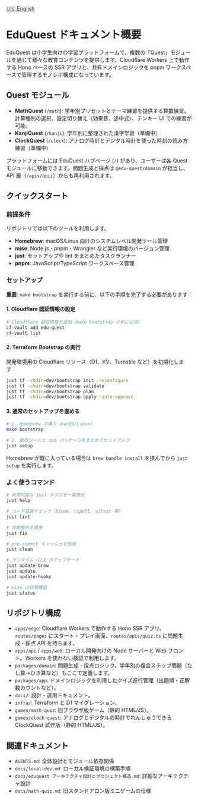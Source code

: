 [🇺🇸 English](/docs/README.md)

# EduQuest ドキュメント概要

EduQuest は小学生向けの学習プラットフォームで、複数の「Quest」モジュールを通じて様々な教育コンテンツを提供します。Cloudflare Workers 上で動作する Hono ベースの SSR アプリと、共有ドメインロジックを pnpm ワークスペースで管理するモノレポ構成になっています。

## Quest モジュール

- **MathQuest** (`/math`): 学年別プリセットとテーマ練習を提供する算数練習。計算種別の選択、設定切り替え（効果音、途中式）、テンキー UI での練習が可能。
- **KanjiQuest** (`/kanji`): 学年別に整理された漢字学習（準備中）
- **ClockQuest** (`/clock`): アナログ時計とデジタル時計を使った時刻の読み方練習（準備中）

プラットフォームには EduQuest ハブページ (`/`) があり、ユーザーは各 Quest モジュールに移動できます。問題生成と採点は `@edu-quest/domain` が担当し、API 層（`/apis/quiz`）からも再利用されます。

## クイックスタート

### 前提条件

リポジトリでは以下のツールを利用します。

- **Homebrew**: macOS/Linux 向けのシステムレベル開発ツール管理
- **mise**: Node.js・pnpm・Wrangler など実行環境のバージョン管理
- **just**: セットアップや lint をまとめたタスクランナー
- **pnpm**: JavaScript/TypeScript ワークスペース管理

### セットアップ

**重要**: `make bootstrap` を実行する前に、以下の手順を完了する必要があります：

#### 1. Cloudflare 認証情報の設定

```bash
# Cloudflare 認証情報を追加（make bootstrap の前に必須）
cf-vault add edu-quest
cf-vault list
```

#### 2. Terraform Bootstrap の実行

開発環境用の Cloudflare リソース（D1、KV、Turnstile など）を初期化します：

```bash
just tf -chdir=dev/bootstrap init -reconfigure
just tf -chdir=dev/bootstrap validate
just tf -chdir=dev/bootstrap plan
just tf -chdir=dev/bootstrap apply -auto-approve
```

#### 3. 通常のセットアップを進める

```bash
# 1. Homebrew の導入（macOS/Linux）
make bootstrap

# 2. 依存ツールと npm パッケージをまとめてセットアップ
just setup
```

Homebrew が既に入っている場合は `brew bundle install` を挟んでから `just setup` を実行します。

### よく使うコマンド

```bash
# 利用可能な just タスクを一覧表示
just help

# コード品質チェック（biome, cspell, vitest 等）
just lint

# 自動整形を適用
just fix

# pre-commit キャッシュを削除
just clean

# ランタイム・CLI のアップデート
just update-brew
just update
just update-hooks

# mise の状態確認
just status
```

## リポジトリ構成

- `apps/edge`: Cloudflare Workers で動作する Hono SSR アプリ。`routes/pages` にスタート・プレイ画面、`routes/apis/quiz.ts` に問題生成・採点 API を持ちます。
- `apps/api` / `apps/web`: ローカル開発向けの Node サーバーと Web フロント。Workers を使わない検証で利用します。
- `packages/domain`: 問題生成・採点ロジック。学年別の複合ステップ問題（たし算→ひき算など）もここで定義します。
- `packages/app`: ドメインロジックを利用したクイズ進行管理（出題順・正解数カウントなど）。
- `docs/`: 設計・運用ドキュメント。
- `infra/`: Terraform と D1 マイグレーション。
- `games/math-quiz`: 旧ブラウザ版ゲーム（静的 HTML/JS）。
- `games/clock-quest`: アナログとデジタルの時計でれんしゅうできる ClockQuest 試作版（静的 HTML/JS）。

## 関連ドキュメント

- `AGENTS.md`: 全体設計とモジュール依存関係
- `docs/local-dev.md`: ローカル検証環境の構築手順
- `docs/eduquest アーキテクチャ設計とプロジェクト構造.md`: 詳細なアーキテクチャ設計
- `docs/math-quiz.md`: 旧スタンドアロン版ミニゲームの仕様
